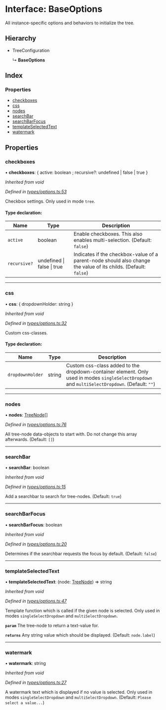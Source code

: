 # Interface: BaseOptions

All instance-specific options and behaviors to initialize the tree.

## Hierarchy

* TreeConfiguration

  ↳ **BaseOptions**

## Index

### Properties

* [checkboxes](baseoptions.md#checkboxes)
* [css](baseoptions.md#css)
* [nodes](baseoptions.md#nodes)
* [searchBar](baseoptions.md#searchbar)
* [searchBarFocus](baseoptions.md#searchbarfocus)
* [templateSelectedText](baseoptions.md#templateselectedtext)
* [watermark](baseoptions.md#watermark)

## Properties

### checkboxes

•  **checkboxes**: { active: boolean ; recursive?: undefined \| false \| true  }

*Inherited from void*

*Defined in [types/options.ts:53](https://github.com/ckotzbauer/simple-tree-component/blob/0dc2fcc/src/types/options.ts#L53)*

Checkbox settings.
Only used in mode `tree`.

#### Type declaration:

Name | Type | Description |
------ | ------ | ------ |
`active` | boolean | Enable checkboxes. This also enables multi-selection. (Default: `false`) |
`recursive?` | undefined \| false \| true | Indicates if the checkbox-value of a parent-node should also change the value of its childs. (Default: `false`) |

___

### css

•  **css**: { dropdownHolder: string  }

*Inherited from void*

*Defined in [types/options.ts:32](https://github.com/ckotzbauer/simple-tree-component/blob/0dc2fcc/src/types/options.ts#L32)*

Custom css-classes.

#### Type declaration:

Name | Type | Description |
------ | ------ | ------ |
`dropdownHolder` | string | Custom css-class added to the dropdown-container element. Only used in modes `singleSelectDropdown` and `multiSelectDropdown`. (Default: `""`) |

___

### nodes

•  **nodes**: [TreeNode](treenode.md)[]

*Defined in [types/options.ts:76](https://github.com/ckotzbauer/simple-tree-component/blob/0dc2fcc/src/types/options.ts#L76)*

All tree-node data-objects to start with. Do not change this array afterwards.
(Default: `[]`)

___

### searchBar

•  **searchBar**: boolean

*Inherited from void*

*Defined in [types/options.ts:15](https://github.com/ckotzbauer/simple-tree-component/blob/0dc2fcc/src/types/options.ts#L15)*

Add a searchbar to search for tree-nodes. (Default: `true`)

___

### searchBarFocus

•  **searchBarFocus**: boolean

*Inherited from void*

*Defined in [types/options.ts:20](https://github.com/ckotzbauer/simple-tree-component/blob/0dc2fcc/src/types/options.ts#L20)*

Determines if the searchbar requests the focus by default. (Default: `false`)

___

### templateSelectedText

•  **templateSelectedText**: (node: [TreeNode](treenode.md)) => string

*Inherited from void*

*Defined in [types/options.ts:47](https://github.com/ckotzbauer/simple-tree-component/blob/0dc2fcc/src/types/options.ts#L47)*

Template function which is called if the given node is selected.
Only used in modes `singleSelectDropdown` and `multiSelectDropdown`.

**`param`** The tree-node to return a text-value for.

**`returns`** Any string value which should be displayed. (Default: `node.label`)

___

### watermark

•  **watermark**: string

*Inherited from void*

*Defined in [types/options.ts:27](https://github.com/ckotzbauer/simple-tree-component/blob/0dc2fcc/src/types/options.ts#L27)*

A watermark text which is displayed if no value is selected.
Only used in modes `singleSelectDropdown` and `multiSelectDropdown`.
(Default: `Please select a value...`)
